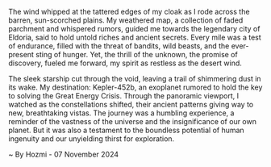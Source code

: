 
The wind whipped at the tattered edges of my cloak as I rode across the barren, sun-scorched plains. My weathered map, a collection of faded parchment and whispered rumors, guided me towards the legendary city of Eldoria, said to hold untold riches and ancient secrets. Every mile was a test of endurance, filled with the threat of bandits, wild beasts, and the ever-present sting of hunger. Yet, the thrill of the unknown, the promise of discovery, fueled me forward, my spirit as restless as the desert wind.

The sleek starship cut through the void, leaving a trail of shimmering dust in its wake. My destination: Kepler-452b, an exoplanet rumored to hold the key to solving the Great Energy Crisis. Through the panoramic viewport, I watched as the constellations shifted, their ancient patterns giving way to new, breathtaking vistas.  The journey was a humbling experience, a reminder of the vastness of the universe and the insignificance of our own planet. But it was also a testament to the boundless potential of human ingenuity and our unyielding thirst for exploration. 

~ By Hozmi - 07 November 2024
